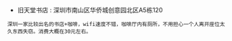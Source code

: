 * 旧天堂书店 : 深圳市南山区华侨城创意园北区A5栋120

```
深圳一家比较出名的书店+咖啡，wifi速度不错，咖啡厅内有厕所，不用担心一个人离开座位太久东西失窃。消费大概在30元左右。
```
